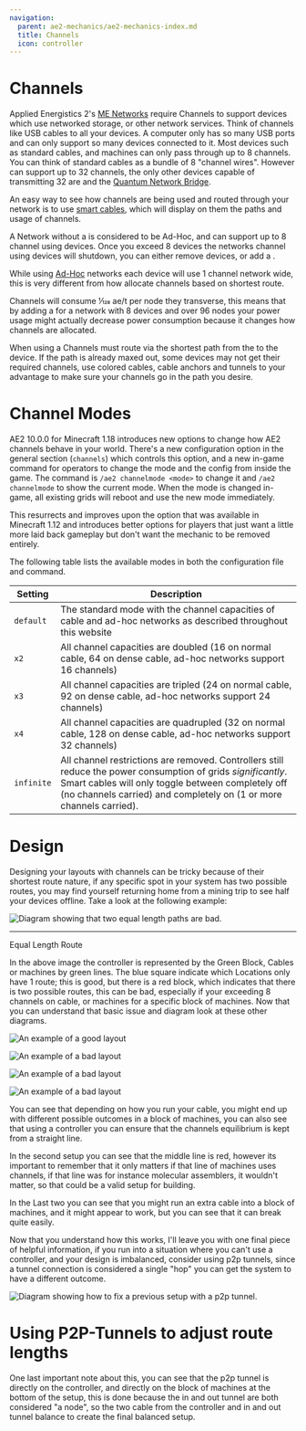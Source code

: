 ```yaml
---
navigation:
  parent: ae2-mechanics/ae2-mechanics-index.md
  title: Channels
  icon: controller
---
```

# Channels

Applied Energistics 2's [ME Networks](../me-network.md) require
Channels to support devices which use networked storage, or other network
services. Think of channels like USB cables to all your devices. A computer only has so many USB ports and can only support
so many devices connected to it. Most devices such as standard cables, and machines can only pass through
up to 8 channels. You can think of standard cables as a bundle of 8 "channel wires". However <ItemLink id="fluix_covered_dense_cable"/> can support up
to 32 channels, the only other devices capable of transmitting 32 are <ItemLink id="me_p2p_tunnel" />
and the [Quantum Network Bridge](quantum-bridge.md).

An easy way to see how channels are being used and routed through your network is to use [smart cables](../items-blocks-machines/cables.md), which will display on them the paths and usage of channels.

A Network without a <ItemLink id="controller"/>
is considered to be Ad-Hoc, and can support up to 8 channel using devices.
Once you exceed 8 devices the networks channel using devices will shutdown,
you can either remove devices, or add a <ItemLink id="controller"/>.

While using [Ad-Hoc](ad-hoc-networks.md) networks each device will
use 1 channel network wide, this is very different from how <ItemLink
id="controller"/> allocate channels based on
shortest route.

Channels will consume 1⁄128 ae/t per node they transverse, this means that by
adding a <ItemLink id="controller"/> for a
network with 8 devices and over 96 nodes your power usage might actually
decrease power consumption because it changes how channels are allocated.

When using a <ItemLink id="controller"/>
Channels must route via the shortest path from the <ItemLink
id="controller"/> to the device. If the path is
already maxed out, some devices may not get their required channels, use
colored cables, cable anchors and tunnels to your advantage to make sure your
channels go in the path you desire.

# Channel Modes

AE2 10.0.0 for Minecraft 1.18 introduces new options to change how AE2 channels behave in your world.
There's a new configuration option in the general section (`channels`) which controls this option, and a new in-game
command for operators to change the mode and the config from inside the game. The command is `/ae2 channelmode <mode>`
to change it and `/ae2 channelmode` to show the current mode. When the mode is changed in-game, all existing grids will
reboot and use the new mode immediately.

This resurrects and improves upon the option that was available in Minecraft 1.12 and introduces better options for
players that just want a little more laid back gameplay but don't want the mechanic to be removed entirely.

The following table lists the available modes in both the configuration file and command.

| Setting    | Description                                                                                                                                                                                                                               |
| ---------- | ----------------------------------------------------------------------------------------------------------------------------------------------------------------------------------------------------------------------------------------- |
| `default`  | The standard mode with the channel capacities of cable and ad-hoc networks as described throughout this website                                                                                                                           |
| `x2`       | All channel capacities are doubled (16 on normal cable, 64 on dense cable, ad-hoc networks support 16 channels)                                                                                                                           |
| `x3`       | All channel capacities are tripled (24 on normal cable, 92 on dense cable, ad-hoc networks support 24 channels)                                                                                                                           |
| `x4`       | All channel capacities are quadrupled (32 on normal cable, 128 on dense cable, ad-hoc networks support 32 channels)                                                                                                                       |
| `infinite` | All channel restrictions are removed. Controllers still reduce the power consumption of grids _significantly_. Smart cables will only toggle between completely off (no channels carried) and completely on (1 or more channels carried). |

# Design

Designing your layouts with channels can be tricky because of their shortest
route nature, if any specific spot in your system has two possible routes, you
may find yourself returning home from a mining trip to see half your devices
offline. Take a look at the following example:

![Diagram showing that two equal length paths are bad.](../../assets/channels/badLength.png)

---

Equal Length Route

In the above image the controller is represented by the Green Block, Cables or
machines by green lines. The blue square indicate which Locations only have 1
route; this is good, but there is a red block, which indicates that there is
two possible routes, this can be bad, especially if your exceeding 8 channels
on cable, or machines for a specific block of machines. Now that you can
understand that basic issue and diagram look at these other diagrams.

<div className="tile"><div className="tile">

![An example of a good layout](../../assets/channels/good_split.png)

</div><div className="tile">

![An example of a bad layout](../../assets/channels/bad_split3.png)

</div><div className="tile">

![An example of a bad layout](../../assets/channels/bad_split.png)

</div><div className="tile">

![An example of a bad layout](../../assets/channels/bad_split2.png)

</div></div>

You can see that depending on how you run your cable, you might end up with
different possible outcomes in a block of machines, you can also see that
using a controller you can ensure that the channels equilibrium is kept from a
straight line.

In the second setup you can see that the middle line is red, however its
important to remember that it only matters if that line of machines uses
channels, if that line was for instance molecular assemblers, it wouldn't
matter, so that could be a valid setup for building.

In the Last two you can see that you might run an extra cable into a block of
machines, and it might appear to work, but you can see that it can break quite
easily.

Now that you understand how this works, I'll leave you with one final piece of
helpful information, if you run into a situation where you can't use a
controller, and your design is imbalanced, consider using p2p tunnels, since a
tunnel connection is considered a single "hop" you can get the system to have
a different outcome.

![Diagram showing how to fix a previous setup with a p2p tunnel.](../../assets/channels/p2psplit.png)

# Using P2P-Tunnels to adjust route lengths

One last important note about this, you can see that the p2p tunnel is
directly on the controller, and directly on the block of machines at the
bottom of the setup, this is done because the in and out tunnel are both
considered "a node", so the two cable from the controller and in and out
tunnel balance to create the final balanced setup.
